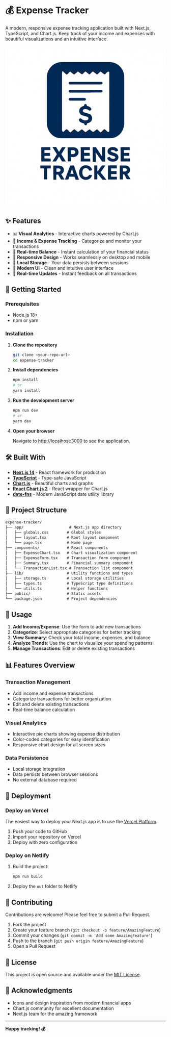 # 💰 Expense Tracker

A modern, responsive expense tracking application built with Next.js, TypeScript, and Chart.js. Keep track of your income and expenses with beautiful visualizations and an intuitive interface.

![Expense Tracker](./public/Expense%20tracker%20Icon.png)

## ✨ Features

- 📊 **Visual Analytics** - Interactive charts powered by Chart.js
- 💸 **Income & Expense Tracking** - Categorize and monitor your transactions
- 🎯 **Real-time Balance** - Instant calculation of your financial status
- 📱 **Responsive Design** - Works seamlessly on desktop and mobile
- 💾 **Local Storage** - Your data persists between sessions
- 🎨 **Modern UI** - Clean and intuitive user interface
- 🔄 **Real-time Updates** - Instant feedback on all transactions

## 🚀 Getting Started

### Prerequisites

- Node.js 18+ 
- npm or yarn

### Installation

1. **Clone the repository**
   ```bash
   git clone <your-repo-url>
   cd expense-tracker
   ```

2. **Install dependencies**
   ```bash
   npm install
   # or
   yarn install
   ```

3. **Run the development server**
   ```bash
   npm run dev
   # or
   yarn dev
   ```

4. **Open your browser**
   
   Navigate to [http://localhost:3000](http://localhost:3000) to see the application.

## 🛠️ Built With

- **[Next.js 14](https://nextjs.org/)** - React framework for production
- **[TypeScript](https://www.typescriptlang.org/)** - Type-safe JavaScript
- **[Chart.js](https://www.chartjs.org/)** - Beautiful charts and graphs
- **[React Chart.js 2](https://react-chartjs-2.js.org/)** - React wrapper for Chart.js
- **[date-fns](https://date-fns.org/)** - Modern JavaScript date utility library

## 📁 Project Structure

```
expense-tracker/
├── app/                    # Next.js app directory
│   ├── globals.css        # Global styles
│   ├── layout.tsx         # Root layout component
│   └── page.tsx           # Home page
├── components/            # React components
│   ├── ExpenseChart.tsx   # Chart visualization component
│   ├── ExpenseForm.tsx    # Transaction form component
│   ├── Summary.tsx        # Financial summary component
│   └── TransactionList.tsx # Transaction list component
├── lib/                   # Utility functions and types
│   ├── storage.ts         # Local storage utilities
│   ├── types.ts           # TypeScript type definitions
│   └── utils.ts           # Helper functions
├── public/                # Static assets
└── package.json           # Project dependencies
```

## 🎯 Usage

1. **Add Income/Expense**: Use the form to add new transactions
2. **Categorize**: Select appropriate categories for better tracking
3. **View Summary**: Check your total income, expenses, and balance
4. **Analyze Trends**: Use the chart to visualize your spending patterns
5. **Manage Transactions**: Edit or delete existing transactions

## 📊 Features Overview

### Transaction Management
- Add income and expense transactions
- Categorize transactions for better organization
- Edit and delete existing transactions
- Real-time balance calculation

### Visual Analytics
- Interactive pie charts showing expense distribution
- Color-coded categories for easy identification
- Responsive chart design for all screen sizes

### Data Persistence
- Local storage integration
- Data persists between browser sessions
- No external database required

## 🚀 Deployment

### Deploy on Vercel

The easiest way to deploy your Next.js app is to use the [Vercel Platform](https://vercel.com/new?utm_medium=default-template&filter=next.js&utm_source=create-next-app&utm_campaign=create-next-app-readme).

1. Push your code to GitHub
2. Import your repository on Vercel
3. Deploy with zero configuration

### Deploy on Netlify

1. Build the project:
   ```bash
   npm run build
   ```
2. Deploy the `out` folder to Netlify

## 🤝 Contributing

Contributions are welcome! Please feel free to submit a Pull Request.

1. Fork the project
2. Create your feature branch (`git checkout -b feature/AmazingFeature`)
3. Commit your changes (`git commit -m 'Add some AmazingFeature'`)
4. Push to the branch (`git push origin feature/AmazingFeature`)
5. Open a Pull Request

## 📝 License

This project is open source and available under the [MIT License](LICENSE).

## 🙏 Acknowledgments

- Icons and design inspiration from modern financial apps
- Chart.js community for excellent documentation
- Next.js team for the amazing framework

---

**Happy tracking! 💰**